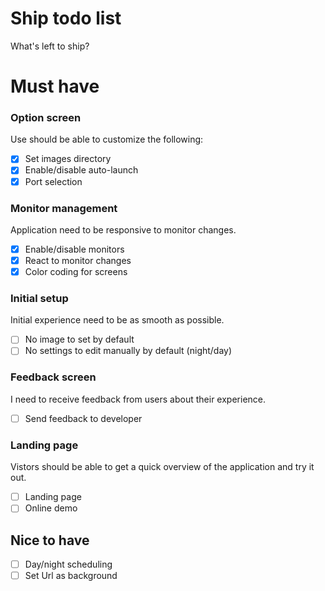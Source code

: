 # Ship todo list

What's left to ship?

# Must have

### Option screen

Use should be able to customize the following:

- [X] Set images directory
- [X] Enable/disable auto-launch
- [X] Port selection

### Monitor management

Application need to be responsive to monitor changes.

- [X] Enable/disable monitors
- [X] React to monitor changes
- [X] Color coding for screens

### Initial setup

Initial experience need to be as smooth as possible.

- [ ] No image to set by default
- [ ] No settings to edit manually by default (night/day)

### Feedback screen

I need to receive feedback from users about their experience.

- [ ] Send feedback to developer

### Landing page

Vistors should be able to get a quick overview of the application and try it out.

- [ ] Landing page
- [ ] Online demo

## Nice to have

- [ ] Day/night scheduling
- [ ] Set Url as background
